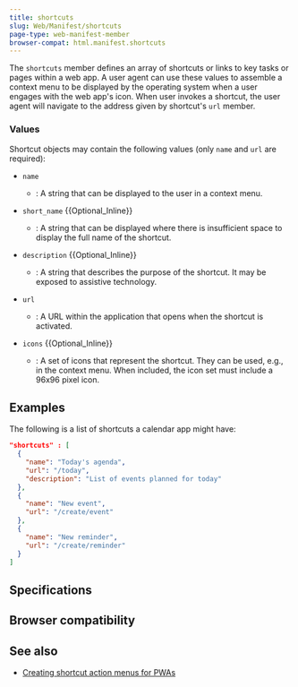 ```yaml
---
title: shortcuts
slug: Web/Manifest/shortcuts
page-type: web-manifest-member
browser-compat: html.manifest.shortcuts
---
```




The `shortcuts` member defines an array of shortcuts or links to key tasks or pages within a web app. A user agent can use these values to assemble a context menu to be displayed by the operating system when a user engages with the web app's icon. When user invokes a shortcut, the user agent will navigate to the address given by shortcut's `url` member.

### Values

Shortcut objects may contain the following values (only `name` and `url` are required):

- `name`

  - : A string that can be displayed to the user in a context menu.</td>

- `short_name` {{Optional_Inline}}

  - : A string that can be displayed where there is insufficient space to display the full name of the shortcut.

- `description` {{Optional_Inline}}

  - : A string that describes the purpose of the shortcut. It may be exposed to assistive technology.

- `url`

  - : A URL within the application that opens when the shortcut is activated.

- `icons` {{Optional_Inline}}
  - : A set of icons that represent the shortcut.
    They can be used, e.g., in the context menu. When included, the icon set must include a 96x96 pixel icon.

## Examples

The following is a list of shortcuts a calendar app might have:

```json
"shortcuts" : [
  {
    "name": "Today's agenda",
    "url": "/today",
    "description": "List of events planned for today"
  },
  {
    "name": "New event",
    "url": "/create/event"
  },
  {
    "name": "New reminder",
    "url": "/create/reminder"
  }
]
```

## Specifications



## Browser compatibility



## See also

- [Creating shortcut action menus for PWAs](/Web/Progressive_web_apps/How_to/Expose_common_actions_as_shortcuts)
